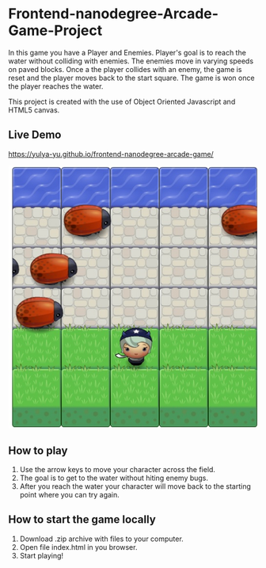 # Frontend-nanodegree-Arcade-Game-Project
In this game you have a Player and Enemies. Player's goal is to reach the water without colliding with enemies. The enemies move in varying speeds on paved blocks. Once a the player collides with an enemy, the game is reset and the player moves back to the start square.  The game is won once the player reaches the water.

This project is created with the use of Object Oriented Javascript and HTML5 canvas.

## Live Demo

https://yulya-yu.github.io/frontend-nanodegree-arcade-game/

![Screenshot](images/arcade.jpg)

## How to play
1) Use the arrow keys to move your character across the field.
2) The goal is to get to the water without hiting enemy bugs. 
3) After you reach the water your character will move back to the starting point where you can try again.

## How to start the game locally
1) Download .zip archive with files to your computer.
2) Open file index.html in you browser.
3) Start playing!
